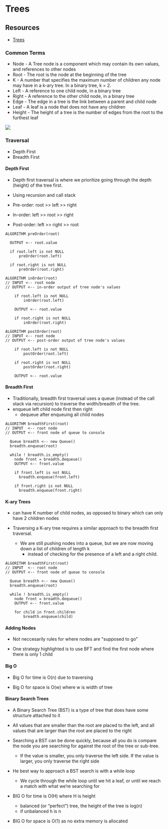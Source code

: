 # Trees

## Resources

- [Trees](https://codefellows.github.io/common_curriculum/data_structures_and_algorithms/Code_401/class-15/resources/Trees.html)

### Common Terms

- Node - A Tree node is a component which may contain its own values, and references to other nodes
- Root - The root is the node at the beginning of the tree
- K - A number that specifies the maximum number of children any node may have in a k-ary tree. In a binary tree, k = 2.
- Left - A reference to one child node, in a binary tree
- Right - A reference to the other child node, in a binary tree
- Edge - The edge in a tree is the link between a parent and child node
- Leaf - A leaf is a node that does not have any children
- Height - The height of a tree is the number of edges from the root to the furthest leaf

<img src ="https://i.imgur.com/QsxBnP6.png"/>

### Traversal

- Depth First
- Breadth First


#### Depth First

- Depth first traversal is where we prioritize going through the depth (height) of the tree first.
- Using recursion and call stack


- Pre-order: root >> left >> right
- In-order: left >> root >> right
- Post-order: left >> right >> root

``` pseudo
ALGORITHM preOrder(root)

  OUTPUT <-- root.value

  if root.left is not NULL
      preOrder(root.left)

  if root.right is not NULL
      preOrder(root.right)
```

``` pseudo
ALGORITHM inOrder(root)
// INPUT <-- root node
// OUTPUT <-- in-order output of tree node's values

    if root.left is not NULL
        inOrder(root.left)

    OUTPUT <-- root.value

    if root.right is not NULL
        inOrder(root.right)
```
``` pseudo
ALGORITHM postOrder(root)
// INPUT <-- root node
// OUTPUT <-- post-order output of tree node's values

    if root.left is not NULL
        postOrder(root.left)

    if root.right is not NULL
        postOrder(root.right)

    OUTPUT <-- root.value
```

#### Breadth First

- Traditionally, breadth first traversal uses a queue (instead of the call stack via recursion) to traverse the width/breadth of the tree.
- enqueue left child node first then right 
  - dequeue after enqueuing all child nodes

``` pseudo
ALGORITHM breadthFirst(root)
// INPUT  <-- root node
// OUTPUT <-- front node of queue to console

  Queue breadth <-- new Queue()
  breadth.enqueue(root)

  while ! breadth.is_empty()
    node front = breadth.dequeue()
    OUTPUT <-- front.value

    if front.left is not NULL
      breadth.enqueue(front.left)

    if front.right is not NULL
      breadth.enqueue(front.right)
```

#### K-ary Trees

- can have K number of child nodes, as opposed to binary which can only have 2 children nodes

- Traversing a K-ary tree requires a similar approach to the breadth first traversal. 
  - We are still pushing nodes into a queue, but we are now moving down a list of children of length k
    - instead of checking for the presence of a left and a right child.

```pseudo
ALGORITHM breadthFirst(root)
// INPUT  <-- root node
// OUTPUT <-- front node of queue to console

  Queue breadth <-- new Queue()
  breadth.enqueue(root)

  while ! breadth.is_empty()
    node front = breadth.dequeue()
    OUTPUT <-- front.value

    for child in front.children
        breadth.enqueue(child)
```


#### Adding Nodes

- Not neccesarily rules for where nodes are "supposed to go"

- One strategy highlighted is to use BFT and find the first node where there is only 1 child

#### Big O 

- Big O for time is O(n) due to traversing 

- Big O for space is O(w) where w is width of tree

#### Binary Search Trees

- A Binary Search Tree (BST) is a type of tree that does have some structure attached to it

- All values that are smaller than the root are placed to the left, and all values that are larger than the root are placed to the right

- Searching a BST can be done quickly, because all you do is compare the node you are searching for against the root of the tree or sub-tree.
  - If the value is smaller, you only traverse the left side. If the value is larger, you only traverse the right side

- He best way to approach a BST search is with a while loop

  - We cycle through the while loop until we hit a leaf, or until we reach a match with what we’re searching for


- BIG O for time is O(H) where H is height
  - balanced (or “perfect”) tree, the height of the tree is log(n)
  - if unbalanced h is n
- BIG O for space is O(1) as no extra memory is allocated 